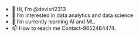 - 👋 Hi, I’m @devisri2313
- 👀 I’m interested in data analytics and data science 
- 🌱 I’m currently learning AI and ML.
- 📫 How to reach me Contact-9652484474.

<!---
devisri2313/devisri2313 is a ✨ special ✨ repository because its `README.md` (this file) appears on your GitHub profile.
You can click the Preview link to take a look at your changes.
--->
